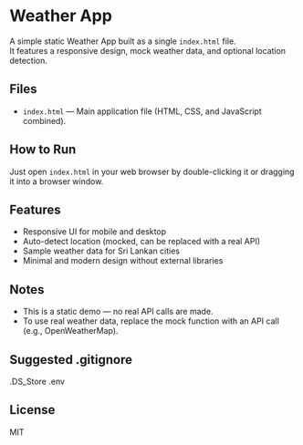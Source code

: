# Weather App

A simple static Weather App built as a single `index.html` file.  
It features a responsive design, mock weather data, and optional location detection.

## Files
- `index.html` — Main application file (HTML, CSS, and JavaScript combined).

## How to Run
Just open `index.html` in your web browser by double-clicking it or dragging it into a browser window.

## Features
- Responsive UI for mobile and desktop
- Auto-detect location (mocked, can be replaced with a real API)
- Sample weather data for Sri Lankan cities
- Minimal and modern design without external libraries

## Notes
- This is a static demo — no real API calls are made.
- To use real weather data, replace the mock function with an API call (e.g., OpenWeatherMap).

## Suggested .gitignore
.DS_Store
.env

## License
MIT
